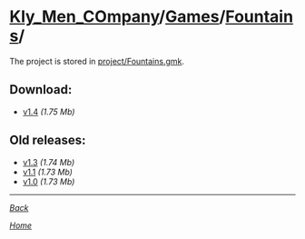 ﻿# [Kly_Men_COmpany](https://github.com/aleksusklim/Kly_Men_COmpany "Kly_Men_COmpany")/[Games](https://github.com/aleksusklim/Kly_Men_COmpany/tree/master/Games "Kly_Men_COmpany/Games/")/[Fountains](https://github.com/aleksusklim/Fountains "Kly_Men_COmpany/Games/Fountains/")/

The project is stored in [project/Fountains.gmk](./project/Fountains.gmk).

## Download:

- [v1.4](http://klimaleksus.narod.ru/Files/4/Fountains1V4.rar) _(1.75 Mb)_

## Old releases:

- [v1.3](http://klimaleksus.narod.ru/Files/4/Fountains1V3.rar) _(1.74 Mb)_
- [v1.1](http://klimaleksus.narod.ru/Files/4/Fountains1V1.rar) _(1.73 Mb)_
- [v1.0](http://klimaleksus.narod.ru/Files/4/Fountains1V0.rar) _(1.73 Mb)_

---

_[Back](https://github.com/aleksusklim/Kly_Men_COmpany/tree/master/Games "Kly_Men_COmpany/Games/")_

_[Home](https://github.com/aleksusklim/Kly_Men_COmpany "Kly_Men_COmpany")_
